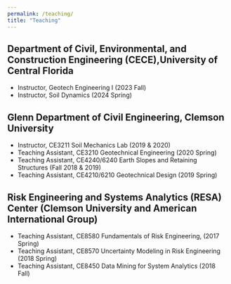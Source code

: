 ```yaml
---
permalink: /teaching/
title: "Teaching"
---
```

## Department of Civil, Environmental, and Construction Engineering (CECE),University of Central Florida
- Instructor, Geotech Engineering I (2023 Fall)
- Instructor, Soil Dynamics (2024 Spring)

## Glenn Department of Civil Engineering, Clemson University
- Instructor, CE3211 Soil Mechanics Lab (2019 & 2020) 
- Teaching Assistant, CE3210 Geotechnical Engineering (2020 Spring) 
- Teaching Assistant, CE4240/6240 Earth Slopes and Retaining Structures (Fall 2018 & 2019)
- Teaching Assistant, CE4210/6210 Geotechnical Design (2019 Spring)

## Risk Engineering and Systems Analytics (RESA) Center (Clemson University and American International Group)
- Teaching Assistant, CE8580 Fundamentals of Risk Engineering, (2017 Spring)
- Teaching Assistant, CE8570 Uncertainty Modeling in Risk Engineering (2018 Spring)
- Teaching Assistant, CE8450 Data Mining for System Analytics (2018 Fall)
